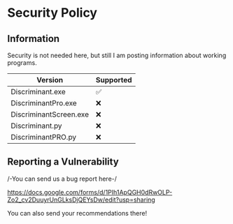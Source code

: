 # Security Policy

## Information

Security is not needed here, but still I am posting information about working programs.

| Version | Supported          |
| ------- | ------------------ |
| Discriminant.exe   | :white_check_mark: |
| DiscriminantPro.exe   | :x:                |
| DiscriminantScreen.exe   | :x: |
| Discriminant.py   | :x:                |
| DiscriminantPRO.py   | :x:                |

## Reporting a Vulnerability

/-You can send us a bug report here-/

 https://docs.google.com/forms/d/1PIh1ApQGH0dRwOLP-Zo2_cv2DuuyrUnGLksDjQEYsDw/edit?usp=sharing

You can also send your recommendations there!
